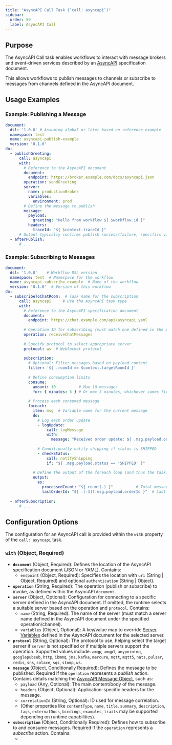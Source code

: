 ```yaml
---
title: "AsyncAPI Call Task (`call: asyncapi`)"
sidebar:
  order: 50
  label: AsyncAPI Call
---
```

<!-- Examples are validated -->

## Purpose

The AsyncAPI Call task enables workflows to interact with message brokers and event-driven services described by an [AsyncAPI](https://www.asyncapi.com/) specification document.

This allows workflows to publish messages to channels or subscribe to messages from channels defined in the AsyncAPI document.

## Usage Examples

### Example: Publishing a Message

```yaml
document:
  dsl: '1.0.0' # Assuming alpha5 or later based on reference example
  namespace: test
  name: asyncapi-publish-example
  version: '0.1.0'
do:
  - publishGreeting:
      call: asyncapi
      with:
        # Reference to the AsyncAPI document
        document:
          endpoint: https://broker.example.com/docs/asyncapi.json
        operation: sendGreeting  
        server:
          name: productionBroker
          variables:
            environment: prod
        # Define the message to publish
        message:
          payload:
            greeting: "Hello from workflow ${ $workflow.id }"
          headers:
            traceId: "${ $context.traceId }"
      # Output typically confirms publish success/failure, specifics vary
  - afterPublish:
      # ... 
```

### Example: Subscribing to Messages

```yaml
document:
  dsl: '1.0.0'    # Workflow DSL version
  namespace: test  # Namespace for the workflow
  name: asyncapi-subscribe-example  # Name of the workflow
  version: '0.1.0'  # Version of this workflow
do:
  - subscribeToChatRoom:  # Task name for the subscription
      call: asyncapi     # Use the AsyncAPI task type
      with:
        # Reference to the AsyncAPI specification document
        document:
          endpoint: https://chat.example.com/api/asyncapi.yaml
        
        # Operation ID for subscribing (must match one defined in the AsyncAPI doc)
        operation: receiveChatMessages
        
        # Specify protocol to select appropriate server
        protocol: ws  # WebSocket protocol
        
        subscription:
          # Optional: Filter messages based on payload content
          filter: '${ .roomId == $context.targetRoomId }'
          
          # Define consumption limits
          consume:
            amount: 10          # Max 10 messages
            for: { minutes: 5 } # Or max 5 minutes, whichever comes first
          
          # Process each consumed message
          foreach:
            item: msg  # Variable name for the current message
            do:
              # Log each order update
              - logUpdate:
                  call: logMessage
                  with:
                    message: "Received order update: ${ .msg.payload.orderId }"
              
              # Conditionally notify shipping if status is SHIPPED
              - checkStatus:
                  call: notifyShipping
                  if: "${ .msg.payload.status == 'SHIPPED' }"
            
            # Define the output of the foreach loop (and thus the task)
            output:
              as:
                processedCount: "${ count(.) }"          # Total messages processed
                lastOrderId: "${ .[-1]?.msg.payload.orderId }"  # Last order ID
  
  - afterSubscription:
      # ...
```

## Configuration Options

The configuration for an AsyncAPI call is provided within the `with` property of the `call: asyncapi` task.

### `with` (Object, Required)

*   **`document`** (Object, Required): Defines the location of the AsyncAPI specification document (JSON or YAML). Contains:
    *   `endpoint` (Object, Required): Specifies the location with `uri` (String | Object, Required) and optional `authentication` (String | Object).
*   **`operation`** (String, Required): The operation (publish or subscribe) to invoke, as defined within the AsyncAPI `document`.
*   **`server`** (Object, Optional): Configuration for connecting to a specific server defined in the AsyncAPI document. If omitted, the runtime selects a suitable server based on the operation and `protocol`. Contains:
    *   `name` (String, Required): The name of the server (must match a server name defined in the AsyncAPI document under the specified operation/channel).
    *   `variables` (Object, Optional): A key/value map to override [Server Variables](https://www.asyncapi.com/docs/reference/specification/v3.0.0#serverVariableObject) defined in the AsyncAPI document for the selected server.
*   **`protocol`** (String, Optional): The protocol to use, helping select the target server if `server` is not specified or if multiple servers support the operation. Supported values include: `amqp`, `amqp1`, `anypointmq`, `googlepubsub`, `http`, `ibmmq`, `jms`, `kafka`, `mercure`, `mqtt`, `mqtt5`, `nats`, `pulsar`, `redis`, `sns`, `solace`, `sqs`, `stomp`, `ws`.
*   **`message`** (Object, Conditionally Required): Defines the message to be published. Required if the `operation` represents a *publish* action. Contains details matching the [AsyncAPI Message Object](https://www.asyncapi.com/docs/reference/specification/v3.0.0#messageObject), such as:
    *   `payload` (Any, Optional): The main content/body of the message.
    *   `headers` (Object, Optional): Application-specific headers for the message.
    *   `correlationId` (String, Optional): ID used for message correlation.
    *   (Other properties like `contentType`, `name`, `title`, `summary`, `description`, `tags`, `externalDocs`, `bindings`, `examples`, `traits` may be supported depending on runtime capabilities).
*   **`subscription`** (Object, Conditionally Required): Defines how to subscribe to and consume messages. Required if the `operation` represents a *subscribe* action. Contains:
    *   `